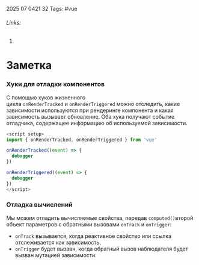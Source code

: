 2025 07 0421 32
Tags: #vue 
###### Links: 
1) 
# Заметка
### Хуки для отладки компонентов
С помощью хуков жизненного цикла `onRenderTracked` и `onRenderTriggered` можно отследить, какие зависимости используются при рендеринге компонента и какая зависимость вызывает обновление. Оба хука получают событие отладчика, содержащее информацию об используемой зависимости.
```js
<script setup>
import { onRenderTracked, onRenderTriggered } from 'vue'

onRenderTracked((event) => {
  debugger
})

onRenderTriggered((event) => {
  debugger
})
</script>
```

### Отладка вычислений[​](https://ru.vuejs.org/guide/extras/reactivity-in-depth.html#computed-debugging)

Мы можем отладить вычисляемые свойства, передав `computed()`второй объект параметров с обратными вызовами `onTrack` и `onTrigger`:

- `onTrack` вызывается, когда реактивное свойство или ссылка отслеживается как зависимость.
- `onTrigger` будет вызван, когда обратный вызов наблюдателя будет вызван мутацией зависимости.